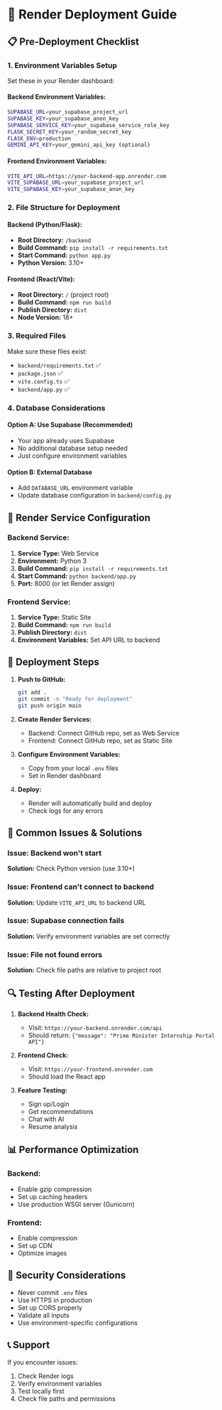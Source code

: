 # 🚀 Render Deployment Guide

## 📋 Pre-Deployment Checklist

### 1. Environment Variables Setup
Set these in your Render dashboard:

#### Backend Environment Variables:
```bash
SUPABASE_URL=your_supabase_project_url
SUPABASE_KEY=your_supabase_anon_key
SUPABASE_SERVICE_KEY=your_supabase_service_role_key
FLASK_SECRET_KEY=your_random_secret_key
FLASK_ENV=production
GEMINI_API_KEY=your_gemini_api_key (optional)
```

#### Frontend Environment Variables:
```bash
VITE_API_URL=https://your-backend-app.onrender.com
VITE_SUPABASE_URL=your_supabase_project_url
VITE_SUPABASE_KEY=your_supabase_anon_key
```

### 2. File Structure for Deployment

#### Backend (Python/Flask):
- **Root Directory:** `/backend`
- **Build Command:** `pip install -r requirements.txt`
- **Start Command:** `python app.py`
- **Python Version:** 3.10+

#### Frontend (React/Vite):
- **Root Directory:** `/` (project root)
- **Build Command:** `npm run build`
- **Publish Directory:** `dist`
- **Node Version:** 18+

### 3. Required Files

Make sure these files exist:
- `backend/requirements.txt` ✅
- `package.json` ✅
- `vite.config.ts` ✅
- `backend/app.py` ✅

### 4. Database Considerations

#### Option A: Use Supabase (Recommended)
- Your app already uses Supabase
- No additional database setup needed
- Just configure environment variables

#### Option B: External Database
- Add `DATABASE_URL` environment variable
- Update database configuration in `backend/config.py`

## 🔧 Render Service Configuration

### Backend Service:
1. **Service Type:** Web Service
2. **Environment:** Python 3
3. **Build Command:** `pip install -r requirements.txt`
4. **Start Command:** `python backend/app.py`
5. **Port:** 8000 (or let Render assign)

### Frontend Service:
1. **Service Type:** Static Site
2. **Build Command:** `npm run build`
3. **Publish Directory:** `dist`
4. **Environment Variables:** Set API URL to backend

## 📝 Deployment Steps

1. **Push to GitHub:**
   ```bash
   git add .
   git commit -m "Ready for deployment"
   git push origin main
   ```

2. **Create Render Services:**
   - Backend: Connect GitHub repo, set as Web Service
   - Frontend: Connect GitHub repo, set as Static Site

3. **Configure Environment Variables:**
   - Copy from your local `.env` files
   - Set in Render dashboard

4. **Deploy:**
   - Render will automatically build and deploy
   - Check logs for any errors

## 🚨 Common Issues & Solutions

### Issue: Backend won't start
**Solution:** Check Python version (use 3.10+)

### Issue: Frontend can't connect to backend
**Solution:** Update `VITE_API_URL` to backend URL

### Issue: Supabase connection fails
**Solution:** Verify environment variables are set correctly

### Issue: File not found errors
**Solution:** Check file paths are relative to project root

## 🔍 Testing After Deployment

1. **Backend Health Check:**
   - Visit: `https://your-backend.onrender.com/api`
   - Should return: `{"message": "Prime Minister Internship Portal API"}`

2. **Frontend Check:**
   - Visit: `https://your-frontend.onrender.com`
   - Should load the React app

3. **Feature Testing:**
   - Sign up/Login
   - Get recommendations
   - Chat with AI
   - Resume analysis

## 📊 Performance Optimization

### Backend:
- Enable gzip compression
- Set up caching headers
- Use production WSGI server (Gunicorn)

### Frontend:
- Enable compression
- Set up CDN
- Optimize images

## 🔐 Security Considerations

- Never commit `.env` files
- Use HTTPS in production
- Set up CORS properly
- Validate all inputs
- Use environment-specific configurations

## 📞 Support

If you encounter issues:
1. Check Render logs
2. Verify environment variables
3. Test locally first
4. Check file paths and permissions
